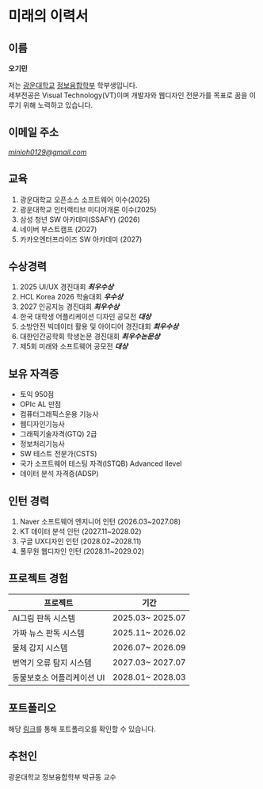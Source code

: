 # 미래의 이력서
## 이름 
**오기민** 

저는 [광운대학교](https://www.kw.ac.kr/ko/) [정보융합학부](https://ic.kw.ac.kr/main/main.php) 학부생입니다.  
세부전공은 Visual Technology(VT)이며 개발자와 웹디자인 전문가를 목표로 꿈을 이루기 위해 노력하고 있습니다.

## 이메일 주소  
*minioh0129@gmail.com*

## 교육
1. 광운대학교 오픈소스 소프트웨어 이수(2025)
2. 광운대학교 인터랙티브 미디어개론 이수(2025) 
3. 삼성 청년 SW 아카데미(SSAFY) (2026)
4. 네이버 부스트캠프 (2027) 
5. 카카오엔터프라이즈 SW 아카데미 (2027)



## 수상경력
1. 2025 UI/UX 경진대회 ***최우수상***
2. HCL Korea 2026 학술대회 ***우수상***
3. 2027 인공지능 경진대회 ***최우수상***
4. 한국 대학생 어플리케이션 디자인 공모전 ***대상***
5. 소방안전 빅데이터 활용 및 아이디어 경진대회 ***최우수상***
6. 대한인간공학회 학생논문 경진대회 ***최우수논문상***
7. 제5회 미래와 소프트웨어 공모전 ***대상***

## 보유 자격증
- 토익 950점
- OPIc AL 만점
- 컴퓨터그래픽스운용 기능사
- 웹디자인기능사
- 그래픽기술자격(GTQ) 2급
- 정보처리기능사
- SW 테스트 전문가(CSTS)  
- 국가 소프트웨어 테스팅 자격(ISTQB) Advanced llevel
- 데이터 분석 자격증(ADSP)

## 인턴 경력
1. Naver 소프트웨어 엔지니어 인턴 (2026.03~2027.08)
2. KT 데이터 분석 인턴 (2027.11~2028.02)
3. 구글 UX디자인 인턴 (2028.02~2028.11)
4. 풀무원 웹디자인 인턴 (2028.11~2029.02)


## 프로젝트 경험

|  프로젝트   |   기간   | 
| ---   |   ---   |  
| AI그림 판독 시스템   |   2025.03~ 2025.07   |   
| 가짜 뉴스 판독 시스템   |   2025.11~ 2026.02  | 
| 물체 감지 시스템   |   2026.07~ 2026.09   |
| 번역기 오류 탐지 시스템   |   2027.03~ 2027.07   |
| 동물보호소 어플리케이션 UI   |   2028.01~ 2028.03   |  

## 포트폴리오
해당 [링크](https://github.com/min-i-oh/oss_example)를 통해 포트폴리오를 확인할 수 있습니다.

## 추천인
광운대학교 정보융합학부 박규동 교수


